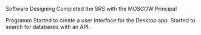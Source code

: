Software Designing
Completed the SRS with the MOSCOW Principal

Programm
Started to create a user Interface for the Desktop app.
Started to search for databases with an API.


